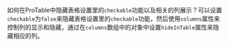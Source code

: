 如何在ProTable中隐藏表格设置里的`checkable`功能以及相关的列展示？可以设置`checkable`为`false`来隐藏表格设置里的`checkable`功能，然后使用`columns`属性来控制列的显示和隐藏，通过在`columns`数组中的对象中设置`hideInTable`属性来隐藏相应的列。
